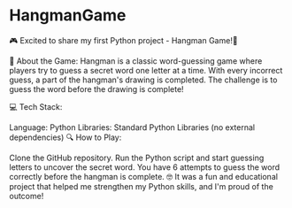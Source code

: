 # HangmanGame

🎮 Excited to share my first Python project - Hangman Game!🎉

🎯 About the Game:
Hangman is a classic word-guessing game where players try to guess a secret word one letter at a time. With every incorrect guess, a part of the hangman's drawing is completed. The challenge is to guess the word before the drawing is complete!

💻 Tech Stack:

Language: Python
Libraries: Standard Python Libraries (no external dependencies)
🔍 How to Play:

Clone the GitHub repository.
Run the Python script and start guessing letters to uncover the secret word.
You have 6 attempts to guess the word correctly before the hangman is complete.
🤓 It was a fun and educational project that helped me strengthen my Python skills, and I'm proud of the outcome!
